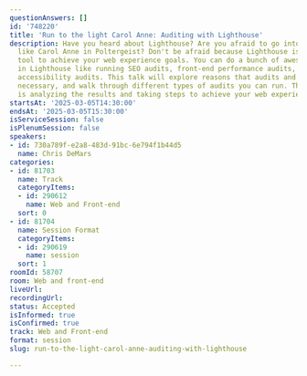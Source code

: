 ```yaml
---
questionAnswers: []
id: '748220'
title: 'Run to the light Carol Anne: Auditing with Lighthouse'
description: Have you heard about Lighthouse? Are you afraid to go into the light
  like Carol Anne in Poltergeist? Don't be afraid because Lighthouse is an awesome
  tool to achieve your web experience goals. You can do a bunch of awesome things
  in Lighthouse like running SEO audits, front-end performance audits, and my favorite,
  accessibility audits. This talk will explore reasons that audits and testing are
  necessary, and walk through different types of audits you can run. The end goal
  is analyzing the results and taking steps to achieve your web experience goals.
startsAt: '2025-03-05T14:30:00'
endsAt: '2025-03-05T15:30:00'
isServiceSession: false
isPlenumSession: false
speakers:
- id: 730a789f-e2a8-483d-91bc-6e794f1b44d5
  name: Chris DeMars
categories:
- id: 81703
  name: Track
  categoryItems:
  - id: 290612
    name: Web and Front-end
  sort: 0
- id: 81704
  name: Session Format
  categoryItems:
  - id: 290619
    name: session
  sort: 1
roomId: 58707
room: Web and front-end
liveUrl:
recordingUrl:
status: Accepted
isInformed: true
isConfirmed: true
track: Web and Front-end
format: session
slug: run-to-the-light-carol-anne-auditing-with-lighthouse

---
```

